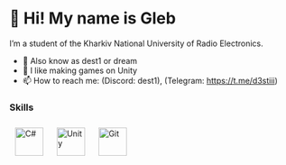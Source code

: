 
# 👋 Hi! My name is Gleb

I’m a student of the Kharkiv National University of Radio Electronics.

- 👀 Also know as dest1 or dream
- 💞️ I like making games on Unity
- 📫 How to reach me: (Discord: dest1), (Telegram: https://t.me/d3stiii)

### Skills

<p align="left">
<img style="margin: 10px" src="https://profilinator.rishav.dev/skills-assets/csharp-original.svg" alt="C#" height="50" />  
<img style="margin: 10px" src="https://profilinator.rishav.dev/skills-assets/unity.png" alt="Unity" height="50" />  
<img style="margin: 10px" src="https://profilinator.rishav.dev/skills-assets/git-scm-icon.svg" alt="Git" height="50" />  
</p>
